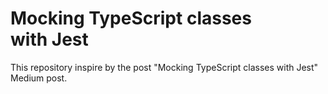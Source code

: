 # Mocking TypeScript classes with Jest
This repository inspire by the post "Mocking TypeScript classes with Jest" Medium post.

